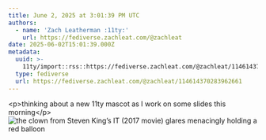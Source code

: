 ```yaml
---
title: June 2, 2025 at 3:01:39 PM UTC
authors:
  - name: 'Zach Leatherman :11ty:'
    url: https://fediverse.zachleat.com/@zachleat
date: 2025-06-02T15:01:39.000Z
metadata:
  uuid: >-
    11ty/import::rss::https://fediverse.zachleat.com/@zachleat/114614370283962661
  type: fediverse
  url: https://fediverse.zachleat.com/@zachleat/114614370283962661
---
```

\<p>thinking about a new 11ty mascot as I work on some slides this morning\</p> ![the clown from Steven King’s IT (2017 movie) glares menacingly holding a red balloon](/assets/bf0122f7ca4a4497-a20IntFefh6N.png)